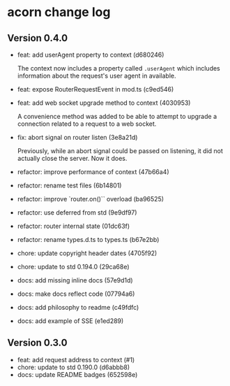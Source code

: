 # acorn change log

## Version 0.4.0

- feat: add userAgent property to context (d680246)

  The context now includes a property called `.userAgent` which includes
  information about the request's user agent in available.

- feat: expose RouterRequestEvent in mod.ts (c9ed546)

- feat: add web socket upgrade method to context (4030953)

  A convenience method was added to be able to attempt to upgrade a connection
  related to a request to a web socket.

- fix: abort signal on router listen (3e8a21d)

  Previously, while an abort signal could be passed on listening, it did not
  actually close the server. Now it does.

- refactor: improve performance of context (47b66a4)
- refactor: rename test files (6b14801)
- refactor: improve `router.on()`` overload (ba96525)
- refactor: use deferred from std (9e9df97)
- refactor: router internal state (01dc63f)
- refactor: rename types.d.ts to types.ts (b67e2bb)
- chore: update copyright header dates (4705f92)
- chore: update to std 0.194.0 (29ca68e)
- docs: add missing inline docs (57e9d1d)
- docs: make docs reflect code (07794a6)
- docs: add philosophy to readme (c49fdfc)
- docs: add example of SSE (e1ed289)

## Version 0.3.0

- feat: add request address to context (#1)
- chore: update to std 0.190.0 (d6abbb8)
- docs: update README badges (652598e)
